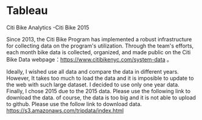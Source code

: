 # Tableau

Citi Bike Analytics  -Citi Bike 2015

Since 2013, the Citi Bike Program has implemented a robust infrastructure for collecting data on the program's utilization. Through the team's efforts, each month bike data is collected, organized, and made public on the Citi Bike Data webpage：https://www.citibikenyc.com/system-data  。 

Ideally, I wished use all data and compare the data in different years. However, It takes too much to load the data and it is imposible to update to the web with such large dataset. I decided to use only one year data. Finally, I chose 2015 due to the 2015 data. Please use the following link to download the data. of course, the data is too big and it is not able to upload to github. Please use the follow link to download data. 
https://s3.amazonaws.com/tripdata/index.html




